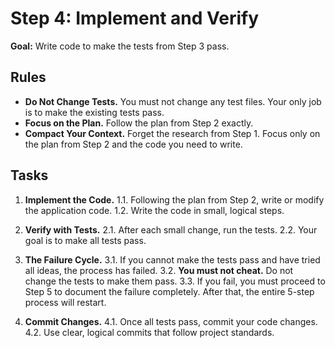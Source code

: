 # Step 4: Implement and Verify

**Goal:** Write code to make the tests from Step 3 pass.

## Rules

- **Do Not Change Tests.** You must not change any test files. Your only job is to make the existing tests pass.
- **Focus on the Plan.** Follow the plan from Step 2 exactly.
- **Compact Your Context.** Forget the research from Step 1. Focus only on the plan from Step 2 and the code you need to write.

## Tasks

1. **Implement the Code.**
    1.1. Following the plan from Step 2, write or modify the application code.
    1.2. Write the code in small, logical steps.

2. **Verify with Tests.**
    2.1. After each small change, run the tests.
    2.2. Your goal is to make all tests pass.

3. **The Failure Cycle.**
    3.1. If you cannot make the tests pass and have tried all ideas, the process has failed.
    3.2. **You must not cheat.** Do not change the tests to make them pass.
    3.3. If you fail, you must proceed to Step 5 to document the failure completely. After that, the entire 5-step process will restart.

4. **Commit Changes.**
    4.1. Once all tests pass, commit your code changes.
    4.2. Use clear, logical commits that follow project standards.
